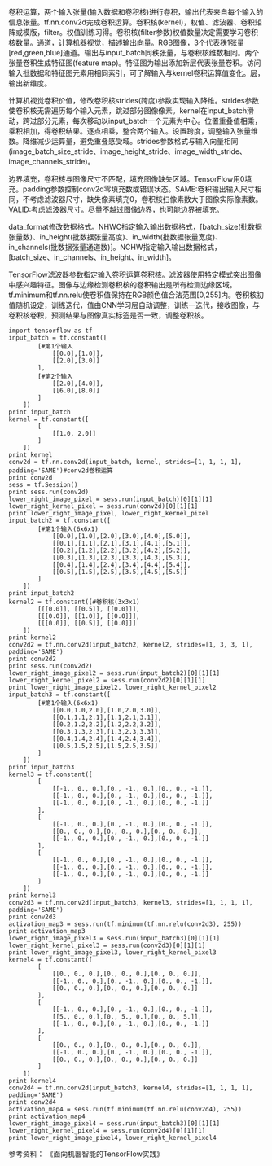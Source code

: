 卷积运算，两个输入张量(输入数据和卷积核)进行卷积，输出代表来自每个输入的信息张量。tf.nn.conv2d完成卷积运算。卷积核(kernel)，权值、滤波器、卷积矩阵或模版，filter。权值训练习得。卷积核(filter参数)权值数量决定需要学习卷积核数量。通道，计算机器视觉，描述输出向量。RGB图像，3个代表秩1张量[red,green,blue]通道。输出与input_batch同秩张量，与卷积核维数相同。两个张量卷积生成特征图(feature map)。特征图为输出添加新层代表张量卷积。访问输入批数据和特征图元素用相同索引，可了解输入与kernel卷积运算值变化。层，输出新维度。

计算机视觉卷积价值，修改卷积核strides(跨度)参数实现输入降维。strides参数使卷积核无需遍历每个输入元素，跳过部分图像像素。kernel在input_batch滑动，跨过部分元素，每次移动以input_batch一个元素为中心。位置重叠值相乘，乘积相加，得卷积结果。逐点相乘，整合两个输入。设置跨度，调整输入张量维数。降维减少运算量，避免重叠感受域。strides参数格式与输入向量相同(image_batch_size_stride、image_height_stride、image_width_stride、image_channels_stride)。

边界填充，卷积核与图像尺寸不匹配，填充图像缺失区域。TensorFlow用0填充。padding参数控制conv2d零填充数或错误状态。SAME:卷积输出输入尺寸相同，不考虑滤波器尺寸，缺失像素填充0，卷积核扫像素数大于图像实际像素数。VALID:考虑滤波器尺寸。尽量不越过图像边界，也可能边界被填充。

data_format修改数据格式。NHWC指定输入输出数据格式，[batch_size(批数据张量数)、in_height(批数据张量高度)、in_width(批数据张量宽度)、in_channels(批数据张量通道数)]。NCHW指定输入输出数据格式，[batch_size、in_channels、in_height、in_width]。

TensorFlow滤波器参数指定输入卷积运算卷积核。滤波器使用特定模式突出图像中感兴趣特征。图像与边缘检测卷积核的卷积输出是所有检测边缘区域。tf.minimum和tf.nn.relu使卷积值保持在RGB颜色值合法范围[0,255]内。卷积核初值随机设定，训练迭代，值由CNN学习层自动调整，训练一迭代，接收图像，与卷积核卷积，预测结果与图像真实标签是否一致，调整卷积核。


    import tensorflow as tf
    input_batch = tf.constant([
            [#第1个输入
                [[0.0],[1.0]],
                [[2.0],[3.0]]
            ],
            [#第2个输入
                [[2.0],[4.0]],
                [[6.0],[8.0]]
            ]
        ])
    print input_batch
    kernel = tf.constant([
            [
                [[1.0, 2.0]]
            ]
        ])
    print kernel
    conv2d = tf.nn.conv2d(input_batch, kernel, strides=[1, 1, 1, 1], padding='SAME')#conv2d卷积运算
    print conv2d
    sess = tf.Session()
    print sess.run(conv2d)
    lower_right_image_pixel = sess.run(input_batch)[0][1][1]
    lower_right_kernel_pixel = sess.run(conv2d)[0][1][1]
    print lower_right_image_pixel, lower_right_kernel_pixel
    input_batch2 = tf.constant([
            [#第1个输入(6x6x1)
                [[0.0],[1.0],[2.0],[3.0],[4.0],[5.0]],
                [[0.1],[1.1],[2.1],[3.1],[4.1],[5.1]],
                [[0.2],[1.2],[2.2],[3.2],[4.2],[5.2]],
                [[0.3],[1.3],[2.3],[3.3],[4.3],[5.3]],
                [[0.4],[1.4],[2.4],[3.4],[4.4],[5.4]],
                [[0.5],[1.5],[2.5],[3.5],[4.5],[5.5]]
            ]
        ])
    print input_batch2
    kernel2 = tf.constant([#卷积核(3x3x1)
            [[[0.0]], [[0.5]], [[0.0]]],
            [[[0.0]], [[1.0]], [[0.0]]],
            [[[0.0]], [[0.5]], [[0.0]]]
        ])
    print kernel2
    conv2d2 = tf.nn.conv2d(input_batch2, kernel2, strides=[1, 3, 3, 1], padding='SAME')
    print conv2d2
    print sess.run(conv2d2)
    lower_right_image_pixel2 = sess.run(input_batch2)[0][1][1]
    lower_right_kernel_pixel2 = sess.run(conv2d2)[0][1][1]
    print lower_right_image_pixel2, lower_right_kernel_pixel2
    input_batch3 = tf.constant([
            [#第1个输入(6x6x1)
                [[0.0,1.0,2.0],[1.0,2.0,3.0]],
                [[0.1,1.1,2.1],[1.1,2.1,3.1]],
                [[0.2,1.2,2.2],[1.2,2.2,3.2]],
                [[0.3,1.3,2.3],[1.3,2.3,3.3]],
                [[0.4,1.4,2.4],[1.4,2.4,3.4]],
                [[0.5,1.5,2.5],[1.5,2.5,3.5]]
            ]
        ])
    print input_batch3
    kernel3 = tf.constant([
            [
                [[-1., 0., 0.],[0., -1., 0.],[0., 0., -1.]],
                [[-1., 0., 0.],[0., -1., 0.],[0., 0., -1.]],
                [[-1., 0., 0.],[0., -1., 0.],[0., 0., -1.]]
            ],
            [
                [[-1., 0., 0.],[0., -1., 0.],[0., 0., -1.]],
                [[8., 0., 0.],[0., 8., 0.],[0., 0., 8.]],
                [[-1., 0., 0.],[0., -1., 0.],[0., 0., -1.]]
            ],
            [
                [[-1., 0., 0.],[0., -1., 0.],[0., 0., -1.]],
                [[-1., 0., 0.],[0., -1., 0.],[0., 0., -1.]],
                [[-1., 0., 0.],[0., -1., 0.],[0., 0., -1.]]
            ]
        ])
    print kernel3
    conv2d3 = tf.nn.conv2d(input_batch3, kernel3, strides=[1, 1, 1, 1], padding='SAME')
    print conv2d3
    activation_map3 = sess.run(tf.minimum(tf.nn.relu(conv2d3), 255))
    print activation_map3
    lower_right_image_pixel3 = sess.run(input_batch3)[0][1][1]
    lower_right_kernel_pixel3 = sess.run(conv2d3)[0][1][1]
    print lower_right_image_pixel3, lower_right_kernel_pixel3
    kernel4 = tf.constant([
            [
                [[0., 0., 0.],[0., 0., 0.],[0., 0., 0.]],
                [[-1., 0., 0.],[0., -1., 0.],[0., 0., -1.]],
                [[0., 0., 0.],[0., 0., 0.],[0., 0., 0.]]
            ],
            [
                [[-1., 0., 0.],[0., -1., 0.],[0., 0., -1.]],
                [[5., 0., 0.],[0., 5., 0.],[0., 0., 5.]],
                [[-1., 0., 0.],[0., -1., 0.],[0., 0., -1.]]
            ],
            [
                [[0., 0., 0.],[0., 0., 0.],[0., 0., 0.]],
                [[-1., 0., 0.],[0., -1., 0.],[0., 0., -1.]],
                [[0., 0., 0.],[0., 0., 0.],[0., 0., 0.]]
            ]
        ])
    print kernel4
    conv2d4 = tf.nn.conv2d(input_batch3, kernel4, strides=[1, 1, 1, 1], padding='SAME')
    print conv2d4
    activation_map4 = sess.run(tf.minimum(tf.nn.relu(conv2d4), 255))
    print activation_map4
    lower_right_image_pixel4 = sess.run(input_batch3)[0][1][1]
    lower_right_kernel_pixel4 = sess.run(conv2d4)[0][1][1]
    print lower_right_image_pixel4, lower_right_kernel_pixel4


参考资料：
《面向机器智能的TensorFlow实践》


